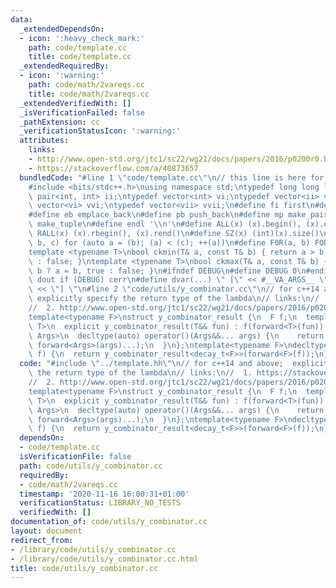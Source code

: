 ```yaml
---
data:
  _extendedDependsOn:
  - icon: ':heavy_check_mark:'
    path: code/template.cc
    title: code/template.cc
  _extendedRequiredBy:
  - icon: ':warning:'
    path: code/math/2vareqs.cc
    title: code/math/2vareqs.cc
  _extendedVerifiedWith: []
  _isVerificationFailed: false
  _pathExtension: cc
  _verificationStatusIcon: ':warning:'
  attributes:
    links:
    - http://www.open-std.org/jtc1/sc22/wg21/docs/papers/2016/p0200r0.html
    - https://stackoverflow.com/a/40873657
  bundledCode: "#line 1 \"code/template.cc\"\n// this line is here for a reason\n\
    #include <bits/stdc++.h>\nusing namespace std;\ntypedef long long ll;\ntypedef\
    \ pair<int, int> ii;\ntypedef vector<int> vi;\ntypedef vector<ii> vii;\ntypedef\
    \ vector<vi> vvi;\ntypedef vector<vii> vvii;\n#define fi first\n#define se second\n\
    #define eb emplace_back\n#define pb push_back\n#define mp make_pair\n#define mt\
    \ make_tuple\n#define endl '\\n'\n#define ALL(x) (x).begin(), (x).end()\n#define\
    \ RALL(x) (x).rbegin(), (x).rend()\n#define SZ(x) (int)(x).size()\n#define FOR(a,\
    \ b, c) for (auto a = (b); (a) < (c); ++(a))\n#define F0R(a, b) FOR (a, 0, (b))\n\
    template <typename T>\nbool ckmin(T& a, const T& b) { return a > b ? a = b, true\
    \ : false; }\ntemplate <typename T>\nbool ckmax(T& a, const T& b) { return a <\
    \ b ? a = b, true : false; }\n#ifndef DEBUG\n#define DEBUG 0\n#endif\n#define\
    \ dout if (DEBUG) cerr\n#define dvar(...) \" [\" << #__VA_ARGS__ \": \" << (__VA_ARGS__)\
    \ << \"] \"\n#line 2 \"code/utils/y_combinator.cc\"\n// for c++14 and above; \
    \ explicitly specify the return type of the lambda\n// links:\n//  1. https://stackoverflow.com/a/40873657\n\
    //  2. http://www.open-std.org/jtc1/sc22/wg21/docs/papers/2016/p0200r0.html\n\
    template<typename F>\nstruct y_combinator_result {\n  F f;\n  template<typename\
    \ T>\n  explicit y_combinator_result(T&& fun) : f(forward<T>(fun)) {}\n  template<typename...\
    \ Args>\n  decltype(auto) operator()(Args&&... args) {\n    return f(ref(*this),\
    \ forward<Args>(args)...);\n  }\n};\ntemplate<typename F>\ndecltype(auto) y_combinator(F&&\
    \ f) {\n  return y_combinator_result<decay_t<F>>(forward<F>(f));\n}\n"
  code: "#include \"../template.hh\"\n// for c++14 and above;  explicitly specify\
    \ the return type of the lambda\n// links:\n//  1. https://stackoverflow.com/a/40873657\n\
    //  2. http://www.open-std.org/jtc1/sc22/wg21/docs/papers/2016/p0200r0.html\n\
    template<typename F>\nstruct y_combinator_result {\n  F f;\n  template<typename\
    \ T>\n  explicit y_combinator_result(T&& fun) : f(forward<T>(fun)) {}\n  template<typename...\
    \ Args>\n  decltype(auto) operator()(Args&&... args) {\n    return f(ref(*this),\
    \ forward<Args>(args)...);\n  }\n};\ntemplate<typename F>\ndecltype(auto) y_combinator(F&&\
    \ f) {\n  return y_combinator_result<decay_t<F>>(forward<F>(f));\n}\n"
  dependsOn:
  - code/template.cc
  isVerificationFile: false
  path: code/utils/y_combinator.cc
  requiredBy:
  - code/math/2vareqs.cc
  timestamp: '2020-11-16 16:00:31+01:00'
  verificationStatus: LIBRARY_NO_TESTS
  verifiedWith: []
documentation_of: code/utils/y_combinator.cc
layout: document
redirect_from:
- /library/code/utils/y_combinator.cc
- /library/code/utils/y_combinator.cc.html
title: code/utils/y_combinator.cc
---
```

